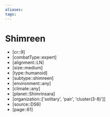 ```yaml
---
aliases: 
tags: 
---
```


# Shimreen

- [cr::9]
- [combatType::expert]
- [alignment::LN]
- [size::medium]
- [type::humanoid]
- [subtype::shimreen]
- [environment::any]
- [climate::any]
- [planet::Shimrinsara]
- [organization::['solitary', 'pair', 'cluster(3-8)']]
- [source::DS6]
- [page::61]
